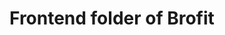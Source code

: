 # Frontend folder of Brofit

<!-- baseURL: 'http://192.168.1.4:7000/api/v1/', //uday server
baseURL: 'http://192.168.1.9:3000/api/v1/', //vinist server -->
